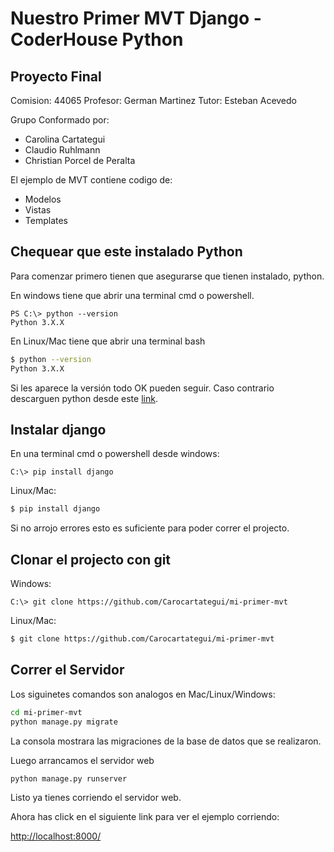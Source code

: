 # Nuestro Primer MVT Django - CoderHouse Python

## Proyecto Final

Comision: 44065
Profesor: German Martinez
Tutor: Esteban Acevedo

Grupo Conformado por:
- Carolina Cartategui
- Claudio Ruhlmann
- Christian Porcel de Peralta

El ejemplo de MVT contiene codigo de:

- Modelos
- Vistas
- Templates

## Chequear que este instalado Python

Para comenzar primero tienen que asegurarse que tienen instalado, python.

En windows tiene que abrir una terminal cmd o powershell.

```PS
PS C:\> python --version
Python 3.X.X 
```

En Linux/Mac tiene que abrir una terminal bash

```bash
$ python --version
Python 3.X.X 
```

Si les aparece la versión todo OK pueden seguir. Caso contrario descarguen python desde este [link](https://www.python.org/downloads/).

## Instalar django

En una terminal cmd o powershell desde windows:

```PS
C:\> pip install django
```

Linux/Mac:

```bash
$ pip install django
```

Si no arrojo errores esto es suficiente para poder correr el projecto.

## Clonar el projecto con git

Windows:

```PS
C:\> git clone https://github.com/Carocartategui/mi-primer-mvt
```

Linux/Mac:
```bash
$ git clone https://github.com/Carocartategui/mi-primer-mvt
```

## Correr el Servidor

Los siguinetes comandos son analogos en Mac/Linux/Windows:

```bash
cd mi-primer-mvt
python manage.py migrate
```
La consola mostrara las migraciones de la base de datos que se realizaron.

Luego arrancamos el servidor web

```bash
python manage.py runserver
```
Listo ya tienes corriendo el servidor web.

Ahora has click en el siguiente link para ver el ejemplo corriendo: 

[http://localhost:8000/](http://localhost:8000/)
